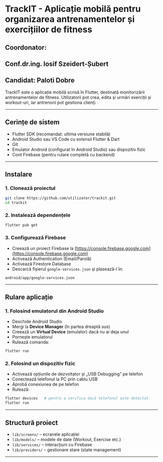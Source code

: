 # TrackIT - Aplicație mobilă pentru organizarea antrenamentelor și exercițiilor de fitness

## Coordonator:
## Conf.dr.ing. Iosif Szeidert-Șubert
## Candidat: Paloti Dobre


TrackIT este o aplicație mobilă scrisă în Flutter, destinată monitorizării antrenamentelor de fitness. Utilizatorii pot crea, edita și urmări exerciții și workout-uri, iar antrenorii pot gestiona clienți.

---

##  Cerințe de sistem

- Flutter SDK (recomandat: ultima versiune stabilă)  
- Android Studio sau VS Code cu extensii Flutter & Dart  
- Git  
- Emulator Android (configurat în Android Studio) sau dispozitiv fizic  
- Cont Firebase (pentru rulare completă cu backend)

---

##  Instalare

### 1. Clonează proiectul

```bash
git clone https://github.com/utilizator/trackit.git
cd trackit
```

### 2. Instalează dependențele

```bash
flutter pub get
```

### 3. Configurează Firebase

- Creează un proiect Firebase la [https://console.firebase.google.com](https://console.firebase.google.com)
- Activează Authentication (Email/Parolă)
- Activează Firestore Database
- Descarcă fișierul `google-services.json` și plasează-l în:

```
android/app/google-services.json
```


---

##  Rulare aplicație

### 1. Folosind emulatorul din Android Studio

- Deschide Android Studio
- Mergi la **Device Manager** (în partea dreaptă sus)
- Creează un **Virtual Device** (emulator) dacă nu ai deja unul
- Pornește emulatorul
- Rulează comanda:

```bash
flutter run
```


### 2. Folosind un dispozitiv fizic

- Activează opțiunile de dezvoltator și „USB Debugging” pe telefon
- Conectează telefonul la PC prin cablu USB
- Aprobă conexiunea de pe telefon
- Rulează:

```bash
flutter devices   # pentru a verifica dacă telefonul este detectat
flutter run
```

---


##  Structură proiect

- `lib/screens/` – ecranele aplicației
- `lib/models/` – modele de date (Workout, Exercise etc.)
- `lib/services/` – interacțiuni cu Firebase
- `lib/providers/` – gestionare stare (state management)

---
